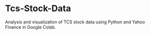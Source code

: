 # Tcs-Stock-Data
Analysis and visualization of TCS stock data using Python and Yahoo Finance in Google Colab.
